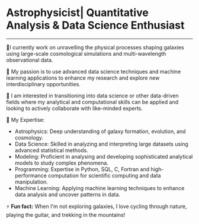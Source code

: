 # Astrophysicist| Quantitative Analysis & Data Science Enthusiast

---

🔭I currently work on unravelling the physical processes shaping galaxies using large-scale cosmological simulations and multi-wavelength observational data.

🌱 My passion is to use advanced data science techniques and machine learning applications to enhance my research and explore new interdisciplinary opportunities.

🤔 I am interested in transitioning into data science or other data-driven fields where my analytical and computational skills can be applied and looking to actively collaborate with like-minded experts. 

💬 My Expertise:
  - Astrophysics: Deep understanding of galaxy formation, evolution, and cosmology.
  - Data Science: Skilled in analyzing and interpreting large datasets using advanced statistical methods.
  - Modeling: Proficient in analysing and developing sophisticated analytical models to study complex phenomena.
  - Programming: Expertise in Python, SQL, C, Fortran and high-performance computation for scientific computing and data manipulation.
  - Machine Learning: Applying machine learning techniques to enhance data analysis and uncover patterns in data.

⚡ **Fun fact:** When I'm not exploring galaxies, I love cycling through nature, playing the guitar, and trekking in the mountains!

